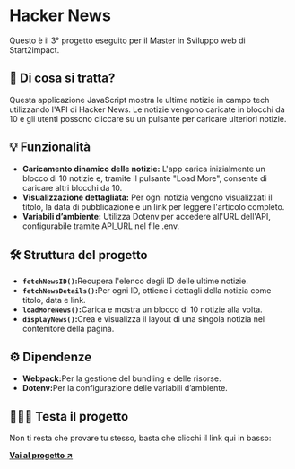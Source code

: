 <h1>Hacker News</h1>
<p>Questo è il 3° progetto eseguito per il Master in Sviluppo web di Start2impact.</p>

<h2>🤔 Di cosa si tratta?</h2>
<p>Questa applicazione JavaScript mostra le ultime notizie in campo tech utilizzando l'API di Hacker News. Le notizie vengono caricate in blocchi da 10 e gli utenti possono cliccare su un pulsante per caricare ulteriori notizie.</p>

<h2>💡 Funzionalità</h2>
<ul>
  <li><strong>Caricamento dinamico delle notizie:</strong> L'app carica inizialmente un blocco di 10 notizie e, tramite il pulsante "Load More", consente di caricare altri blocchi da 10.</li>
  <li><strong>Visualizzazione dettagliata:</strong> Per ogni notizia vengono visualizzati il titolo, la data di pubblicazione e un link per leggere l'articolo completo.</li>
  <li><strong>Variabili d’ambiente:</strong> Utilizza Dotenv per accedere all'URL dell'API, configurabile tramite API_URL nel file .env.</li>
</ul>

<h2>🛠️ Struttura del progetto</h2>
<ul>
  <li><strong><code>fetchNewsID()</code>:</strong>Recupera l'elenco degli ID delle ultime notizie.</li>
  <li><strong><code>fetchNewsDetails()</code>:</strong>Per ogni ID, ottiene i dettagli della notizia come titolo, data e link.</li>
  <li><strong><code>loadMoreNews()</code>:</strong>Carica e mostra un blocco di 10 notizie alla volta.</li>
  <li><strong><code>displayNews()</code>:</strong>Crea e visualizza il layout di una singola notizia nel contenitore della pagina.</li>
</ul>

<h2>⚙️ Dipendenze</h2>
<ul>
  <li><strong>Webpack:</strong>Per la gestione del bundling e delle risorse.</li>
  <li><strong>Dotenv:</strong>Per la configurazione delle variabili d’ambiente.</li>
</ul>

<h2>👨🏻‍💻 Testa il progetto</h2>
<p>Non ti resta che provare tu stesso, basta che clicchi il link qui in basso:</p>
<a href="https://dgmichele.github.io/Hacker-news/"><strong>Vai al progetto ↗️</strong></a>
